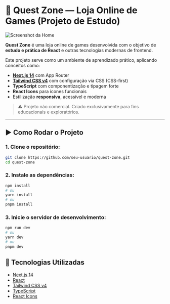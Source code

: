 # 🛒 Quest Zone — Loja Online de Games (Projeto de Estudo)

![Screenshot da Home](https://github.com/user-attachments/assets/f6332fcd-23fd-4148-871d-8287cf433b33)

**Quest Zone** é uma loja online de games desenvolvida com o objetivo de **estudo e prática de React** e outras tecnologias modernas de frontend.

Este projeto serve como um ambiente de aprendizado prático, aplicando conceitos como:

- **[Next.js 14](https://nextjs.org)** com App Router
- **[Tailwind CSS v4](https://tailwindcss.com)** com configuração via CSS (CSS-first)
- **TypeScript** com componentização e tipagem forte
- **React Icons** para ícones funcionais
- Estilização **responsiva**, acessível e moderna

> ⚠️ Projeto não comercial. Criado exclusivamente para fins educacionais e exploratórios.

---

## ▶️ Como Rodar o Projeto

### 1. Clone o repositório:

```bash
git clone https://github.com/seu-usuario/quest-zone.git
cd quest-zone
```

### 2. Instale as dependências:

```bash
npm install
# ou
yarn install
# ou
pnpm install
```

### 3. Inicie o servidor de desenvolvimento:

```bash
npm run dev
# ou
yarn dev
# ou
pnpm dev
```

## 🧠 Tecnologias Utilizadas

- [Next.js 14](https://nextjs.org)
- [React](https://reactjs.org)
- [Tailwind CSS v4](https://tailwindcss.com)
- [TypeScript](https://www.typescriptlang.org)
- [React Icons](https://react-icons.github.io/react-icons/)



